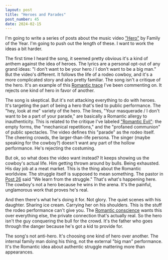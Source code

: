 ```yaml
---
layout: post
title: "Heroes and Parades"
post_number: 45
date: 2024-02-15
---
```


I'm going to write a series of posts about the music video ["Hero"](https://www.youtube.com/watch?v=mHeK0Cwr9sg) by Family of the Year. I'm going to push out the length of these. I want to work the ideas a bit harder.

The first time I heard the song, it seemed pretty obvious it's a kind of anthem against the idea of heroes. The lyrics are a personal opt-out of any grand ideas: "I don't want to be your hero / I don't want to be a big man." But the video's different. It follows the life of a rodeo cowboy, and it's a more complicated story and also pretty familiar. The song isn't a critique of the hero. It's an example of this [Romantic trace](/post-21) I've been commenting on. It rejects one kind of hero in favor of another.

The song is skeptical. But it's not attacking everything to do with heroes. It's targeting the part of being a hero that's tied to public performance. The "hey, look at me" variety of the hero. The lines, "Your masquerade / I don't want to be a part of your parade," are basically a Romantic allergy to inauthenticity. This is related to the critique I've labeled ["Romantic Evil"](/post-9): the empty forms, the "mechanical repetitions," and the "profaned communion" of public spectacles. The video defines this "parade" as the rodeo itself. The cheering crowds, the larger-than-life persona. The singer (maybe speaking for the cowboy?) doesn't want any part of the hollow performance. He's rejecting the costuming.

But ok, so what does the video want instead? It keeps showing us the cowboy's actual life. Him getting thrown around by bulls. Being exhausted. His day job at a meat market. This is the thing about the Romantic worldview. The struggle itself is supposed to mean something. The pastor in [Post 26](/post-26) said "We learn from the struggle." That's what's happening here. The cowboy's not a hero because he wins in the arena. It's the painful, unglamorous work that proves he's real.

And then there's what he's doing it for. Not glory. The quiet scenes with his daughter. Sharing ice cream. Carrying her on his shoulders. This is the stuff the rodeo performance can't give you. The [Romantic conscience](/post-13) wants this over everything else, the private connection that's actually real. So the hero isn't the guy conquering the bull for the crowd. It's the father who goes through the danger because he's got a kid to provide for.

The song's not anti-hero. It's choosing one kind of hero over another. The internal family man doing his thing, not the external "big man" performance. It's the Romantic idea about authentic struggle mattering more than appearances.